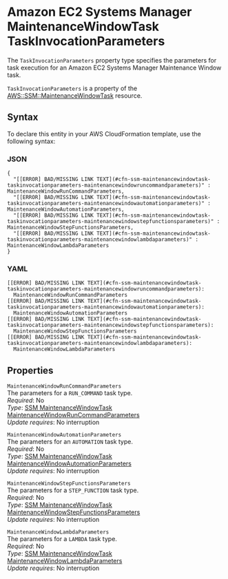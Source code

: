 # Amazon EC2 Systems Manager MaintenanceWindowTask TaskInvocationParameters<a name="aws-properties-ssm-maintenancewindowtask-taskinvocationparameters"></a>

<a name="aws-properties-ssm-maintenancewindowtask-taskinvocationparameters-description"></a>The `TaskInvocationParameters` property type specifies the parameters for task execution for an Amazon EC2 Systems Manager Maintenance Window task\.

<a name="aws-properties-ssm-maintenancewindowtask-taskinvocationparameters-inheritance"></a> `TaskInvocationParameters` is a property of the [AWS::SSM::MaintenanceWindowTask](aws-resource-ssm-maintenancewindowtask.md) resource\.

## Syntax<a name="aws-properties-ssm-maintenancewindowtask-taskinvocationparameters-syntax"></a>

To declare this entity in your AWS CloudFormation template, use the following syntax:

### JSON<a name="aws-properties-ssm-maintenancewindowtask-taskinvocationparameters-syntax.json"></a>

```
{
  "[[ERROR] BAD/MISSING LINK TEXT](#cfn-ssm-maintenancewindowtask-taskinvocationparameters-maintenancewindowruncommandparameters)" : MaintenanceWindowRunCommandParameters,
  "[[ERROR] BAD/MISSING LINK TEXT](#cfn-ssm-maintenancewindowtask-taskinvocationparameters-maintenancewindowautomationparameters)" : MaintenanceWindowAutomationParameters,
  "[[ERROR] BAD/MISSING LINK TEXT](#cfn-ssm-maintenancewindowtask-taskinvocationparameters-maintenancewindowstepfunctionsparameters)" : MaintenanceWindowStepFunctionsParameters,
  "[[ERROR] BAD/MISSING LINK TEXT](#cfn-ssm-maintenancewindowtask-taskinvocationparameters-maintenancewindowlambdaparameters)" : MaintenanceWindowLambdaParameters
}
```

### YAML<a name="aws-properties-ssm-maintenancewindowtask-taskinvocationparameters-syntax.yaml"></a>

```
[[ERROR] BAD/MISSING LINK TEXT](#cfn-ssm-maintenancewindowtask-taskinvocationparameters-maintenancewindowruncommandparameters):
  MaintenanceWindowRunCommandParameters
[[ERROR] BAD/MISSING LINK TEXT](#cfn-ssm-maintenancewindowtask-taskinvocationparameters-maintenancewindowautomationparameters):
  MaintenanceWindowAutomationParameters
[[ERROR] BAD/MISSING LINK TEXT](#cfn-ssm-maintenancewindowtask-taskinvocationparameters-maintenancewindowstepfunctionsparameters):
  MaintenanceWindowStepFunctionsParameters
[[ERROR] BAD/MISSING LINK TEXT](#cfn-ssm-maintenancewindowtask-taskinvocationparameters-maintenancewindowlambdaparameters):
  MaintenanceWindowLambdaParameters
```

## Properties<a name="aws-properties-ssm-maintenancewindowtask-taskinvocationparameters-properties"></a>

`MaintenanceWindowRunCommandParameters`  
The parameters for a `RUN_COMMAND` task type\.  
 *Required*: No  
 *Type*: [SSM MaintenanceWindowTask MaintenanceWindowRunCommandParameters](aws-properties-ssm-maintenancewindowtask-maintenancewindowruncommandparameters.md)  
 *Update requires*: No interruption 

`MaintenanceWindowAutomationParameters`  
The parameters for an `AUTOMATION` task type\.  
 *Required*: No  
 *Type*: [SSM MaintenanceWindowTask MaintenanceWindowAutomationParameters](aws-properties-ssm-maintenancewindowtask-maintenancewindowautomationparameters.md)  
 *Update requires*: No interruption 

`MaintenanceWindowStepFunctionsParameters`  
The parameters for a `STEP_FUNCTION` task type\.  
 *Required*: No  
 *Type*: [SSM MaintenanceWindowTask MaintenanceWindowStepFunctionsParameters](aws-properties-ssm-maintenancewindowtask-maintenancewindowstepfunctionsparameters.md)  
 *Update requires*: No interruption 

`MaintenanceWindowLambdaParameters`  
The parameters for a `LAMBDA` task type\.  
 *Required*: No  
 *Type*: [SSM MaintenanceWindowTask MaintenanceWindowLambdaParameters](aws-properties-ssm-maintenancewindowtask-maintenancewindowlambdaparameters.md)  
 *Update requires*: No interruption 